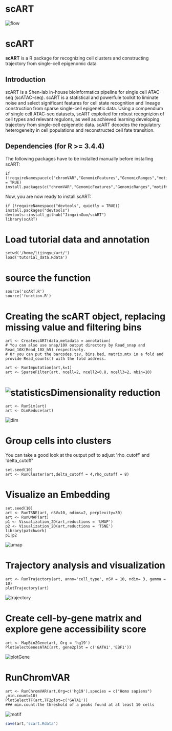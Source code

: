 # scART
![flow](image/flow.png)


# scART
**scART** is a R package for recognizing cell clusters and constructing trajectory from single-cell epigenomic data

## Introduction
scART is a Shen-lab in-house bioinformatics pipeline for single cell ATAC-seq (scATAC-seq).
scART is a statistical and powerfule toolkit to liminate noise and select significant features for cell state 
recognition and lineage construction from sparse single-cell epigenetic data. Using a compendium of single cell 
ATAC-seq datasets, scART exploited for robust recognizion of cell types and relevant regulons, as well as 
achieved learning developing trajectory from single-cell epigenetic data. scART decodes the regulatory heterogeneity 
in cell populations and reconstructed cell fate transition.

## Dependencies (for R >= 3.4.4)
The following packages have to be installed manually before installing scART:

```{r}
if (!requireNamespace(c("chromVAR","GenomicFeatures","GenomicRanges","motifmatchr","JASPAR2018","textTinyR","Matrix","text2vec","irlba","Rtsne","densityClust","scales","ggplot2","data.table","ChIPseeker","uwot","ggpubr","cowplot","SummarizedExperiment","monocle","RColorBrewer","scatterplot3d")),quietly = TRUE)
install.packages(c("chromVAR","GenomicFeatures","GenomicRanges","motifmatchr","JASPAR2018","textTinyR","Matrix","text2vec","irlba","Rtsne","densityClust","scales","ggplot2","data.table","ChIPseeker","uwot","ggpubr","cowplot","SummarizedExperiment","monocle","RColorBrewer","scatterplot3d"))
```

Now, you are now ready to install scART:

```{r}
if (!requireNamespace("devtools", quietly = TRUE)) install.packages("devtools")
devtools::install_github("JingxinGuo/scART") 
library(scART)
```

# Load tutorial data and annotation  
```{r}
setwd('/home/lijingyu/art/')
load('tutorial_data.Rdata')
```

# source the function
```{r}
source('scART.R')
source('function.R')
```

# Creating the scART object, replacing missing value and filtering bins
```{r message=FALSE, warning=FALSE, include=FALSE, paged.print=FALSE}
art <- CreatescART(data,metadata = annotation)  
# You can also use snap/10X output directory by Read_snap and Read_10X(Read_10X_h5) respectively.
# Or you can put the barcodes.tsv, bins.bed, matrix.mtx in a fold and provide Read_counts() with the fold address.

art <- RunImputation(art,k=1)
art <- SparseFilter(art, ncell=2, ncell2=0.8, ncell3=2, nbin=10)
```

# ![statistics](image/statistics.png)Dimensionality reduction 

```{r include=FALSE}
art <- RunSim(art)
art <- DimReduce(art)
```

![dim](README.assets/dim.png)

# Group cells into clusters

You can take a good look at the output pdf to adjust 'rho_cutoff' and 'delta_cutoff'

```{r message=FALSE, warning=FALSE, include=FALSE, paged.print=FALSE}
set.seed(10) 
art <- RunCluster(art,delta_cutoff = 4,rho_cutoff = 8)
```

# Visualize an Embedding
```{r}
set.seed(10) 
art <- RunTSNE(art, nSV=10, ndims=2, perplexity=30)
art <- RunUMAP(art)
p1 <- Visualization_2D(art,reductions = 'UMAP') 
p2 <- Visualization_2D(art,reductions = 'TSNE')
library(patchwork)
p1|p2

```

![umap](README.assets/umap.png)

# Trajectory analysis and visualization

```{r}
art <- RunTrajectory(art, anno='cell_type', nSV = 10, ndim= 3, gamma = 10)
plotTrajectory(art)
```

![trajectory](README.assets/trajectory.png)

# Create cell-by-gene matrix and explore gene accessibility score

```{r}
art <- MapBin2Gene(art, Org = 'hg19')
PlotSelectGenesATAC(art, gene2plot = c('GATA1','EBF1'))  
```

![plotGene](image/plotGene.png)

# RunChromVAR 


```{r}
art <- RunChromVAR(art,Org=c('hg19'),species = c("Homo sapiens") ,min.count=10)
PlotSelectTF(art,TF2plot=c('GATA1'))
### min.count:the threshold of a peaks found at at least 10 cells
```

![motif](image/motif.png)

```R
save(art,'scart.Rdata')
```

